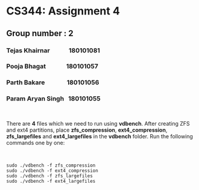 # CS344: Assignment 4 

## Group number : 2

### Tejas Khairnar     &nbsp; &nbsp;&nbsp;&nbsp; &nbsp; &nbsp; &nbsp;   180101081
### Pooja Bhagat      &nbsp; &nbsp;&nbsp; &nbsp; &nbsp; &nbsp; &nbsp;          180101057
### Parth Bakare   &nbsp; &nbsp; &nbsp; &nbsp; &nbsp; &nbsp; &nbsp;                180101056
### Param Aryan Singh       &nbsp;      180101055

<br>


There are **4** files which we need to run using **vdbench**. After creating ZFS and ext4 partitions, place 
**zfs_compression**, **ext4_compression**, **zfs_largefiles** and **ext4_largefiles** in the **vdbench** folder. Run the following commands one by one:

<br>

``` shell
sudo ./vdbench -f zfs_compression
sudo ./vdbench -f ext4_compression
sudo ./vdbench -f zfs_largefiles
sudo ./vdbench -f ext4_largefiles
``` 